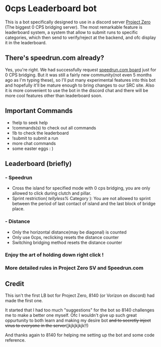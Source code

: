 # 0cps Leaderboard bot

This is a bot specifically designed to use in a discord server [Project Zero](<https://discord.gg/ywjy2Gx3>) (The biggest 0 CPS bridging server). The most remarkable feature is leaderboard system, a system that allow to submit runs to specific categories, which then send to verify/reject at the backend, and ofc display it in the leaderboard.

## There's speedrun.com already?

Yes, you're right. We had successfully request [speedrun.com board](<https://www.speedrun.com/0cps>) just for 0 CPS bridging. But it was still a fairly new community(not even 5 months ago as I'm typing these), so I'll put many experimental features into this bot and hopefully it'll be mature enough to bring changes to our SRC site. Also it is more convenient to use the bot in the discord chat and there will be more cool features other than leaderboard soon.

## Important Commands

- !help to seek help
- !commands(s) to check out all commands
- !lb to check the leaderboard
- !submit to submit a run
- more chat commands
- some easter eggs : ) 

## Leaderboard (briefly)

### - Speedrun

- Cross the island for specified mode with 0 cps bridging, you are only allowed to click during clutch and pillar.
- Sprint restriction( *tellyless%* Category ): You are not allowed to sprint between the period of last contact of island and the last block of bridge place.

### - Distance

- Only the horizontal distance(may be diagonal) is counted
- Only use 0cps, reclicking resets the distance counter
- Switching bridging method resets the distance counter

### Enjoy the art of holding down right click !

### More detailed rules in Project Zero SV and Speedrun.com

## Credit

This isn't the first LB bot for Project Zero, 8140 (or Vorizon on discord) had made the first one.

It started that I had too much "suggestions" for the bot so 8140 challenges me to make a better one myself. Ofc I wouldn't give up such great oppurtunity to both learn and making my desire bot ~~and to secretly inject virus to everyone in the server~~(jkjkjkjkjk!!)

And thanks again to 8140 for helping me setting up the bot and some code reference.
